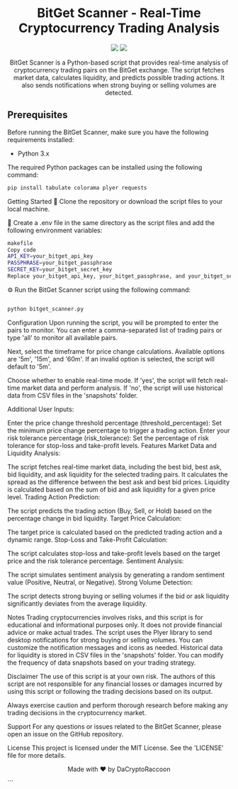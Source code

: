 <h1 align="center">
  BitGet Scanner - Real-Time Cryptocurrency Trading Analysis
</h1>

<p align="center">
  <img src="https://img.shields.io/github/license/DaCryptoRaccoon/bitget-scanner">
  <img src="https://img.shields.io/github/languages/top/DaCryptoRaccoon/bitget-scanner">
</p>

<p align="center">
  BitGet Scanner is a Python-based script that provides real-time analysis of cryptocurrency trading pairs on the BitGet exchange. The script fetches market data, calculates liquidity, and predicts possible trading actions. It also sends notifications when strong buying or selling volumes are detected.
</p>

## Prerequisites

Before running the BitGet Scanner, make sure you have the following requirements installed:

- Python 3.x

The required Python packages can be installed using the following command:

```bash
pip install tabulate colorama plyer requests
```
Getting Started
🚀 Clone the repository or download the script files to your local machine.

📂 Create a .env file in the same directory as the script files and add the following environment variables:
```bash
makefile
Copy code
API_KEY=your_bitget_api_key
PASSPHRASE=your_bitget_passphrase
SECRET_KEY=your_bitget_secret_key
Replace your_bitget_api_key, your_bitget_passphrase, and your_bitget_secret_key with your actual API credentials from BitGet.
```
⚙️ Run the BitGet Scanner script using the following command:

```bash

python bitget_scanner.py

```
Configuration
Upon running the script, you will be prompted to enter the pairs to monitor. You can enter a comma-separated list of trading pairs or type 'all' to monitor all available pairs.

Next, select the timeframe for price change calculations. Available options are '5m', '15m', and '60m'. If an invalid option is selected, the script will default to '5m'.

Choose whether to enable real-time mode. If 'yes', the script will fetch real-time market data and perform analysis. If 'no', the script will use historical data from CSV files in the 'snapshots' folder.

Additional User Inputs:

Enter the price change threshold percentage (threshold_percentage): Set the minimum price change percentage to trigger a trading action.
Enter your risk tolerance percentage (risk_tolerance): Set the percentage of risk tolerance for stop-loss and take-profit levels.
Features
Market Data and Liquidity Analysis:

The script fetches real-time market data, including the best bid, best ask, bid liquidity, and ask liquidity for the selected trading pairs.
It calculates the spread as the difference between the best ask and best bid prices.
Liquidity is calculated based on the sum of bid and ask liquidity for a given price level.
Trading Action Prediction:

The script predicts the trading action (Buy, Sell, or Hold) based on the percentage change in bid liquidity.
Target Price Calculation:

The target price is calculated based on the predicted trading action and a dynamic range.
Stop-Loss and Take-Profit Calculation:

The script calculates stop-loss and take-profit levels based on the target price and the risk tolerance percentage.
Sentiment Analysis:

The script simulates sentiment analysis by generating a random sentiment value (Positive, Neutral, or Negative).
Strong Volume Detection:

The script detects strong buying or selling volumes if the bid or ask liquidity significantly deviates from the average liquidity.

Notes
Trading cryptocurrencies involves risks, and this script is for educational and informational purposes only. It does not provide financial advice or make actual trades.
The script uses the Plyer library to send desktop notifications for strong buying or selling volumes. You can customize the notification messages and icons as needed.
Historical data for liquidity is stored in CSV files in the 'snapshots' folder. You can modify the frequency of data snapshots based on your trading strategy.

Disclaimer
The use of this script is at your own risk. The authors of this script are not responsible for any financial losses or damages incurred by using this script or following the trading decisions based on its output.

Always exercise caution and perform thorough research before making any trading decisions in the cryptocurrency market.

Support
For any questions or issues related to the BitGet Scanner, please open an issue on the GitHub repository.

License
This project is licensed under the MIT License. See the 'LICENSE' file for more details.

<p align="center">
  Made with ❤️ by DaCryptoRaccoon
</p>
```
